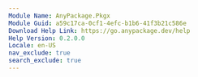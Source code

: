 ```yaml
---
Module Name: AnyPackage.Pkgx
Module Guid: a59c17ca-0cf1-4efc-b1b6-41f3b21c586e
Download Help Link: https://go.anypackage.dev/help
Help Version: 0.2.0.0
Locale: en-US
nav_exclude: true
search_exclude: true
---
```

